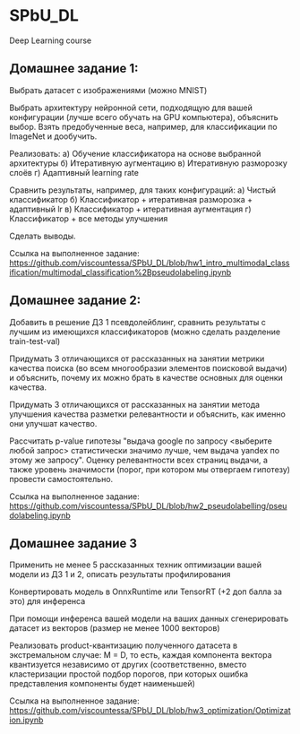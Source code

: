 # SPbU_DL
Deep Learning course

## Домашнее задание 1:

Выбрать датасет с изображениями (можно MNIST)
	
Выбрать архитектуру нейронной сети, подходящую для вашей конфигурации (лучше всего обучать на GPU компьютера), объяснить выбор. Взять предобученные веса, например, для классификации по ImageNet и дообучить.
	
Реализовать:
	а) Обучение классификатора на основе выбранной архитектуры
	б) Итеративную аугментацию
	в) Итеративную разморозку слоёв
	г) Адаптивный learning rate
	
Сравнить результаты, например, для таких конфигураций:
	а) Чистый классификатор
	б) Классификатор + итеративная разморозка + адаптивный lr
	в) Классификатор + итеративная аугментация
	г) Классификатор + все методы улучшения
	
Сделать выводы.

Ссылка на выполненное задание: https://github.com/viscountessa/SPbU_DL/blob/hw1_intro_multimodal_classification/multimodal_classification%2Bpseudolabeling.ipynb

## Домашнее задание 2:
	
Добавить в решение ДЗ 1 псевдолейблинг, сравнить результаты с лучшим из имеющихся классификаторов (можно сделать разделение train-test-val)
	
Придумать 3 отличающихся от рассказанных на занятии метрики качества поиска (во всем многообразии элементов поисковой выдачи) и объяснить, почему их можно брать в качестве основных для оценки качества. 
	
Придумать 3 отличающихся от рассказанных на занятии метода улучшения качества разметки релевантности и объяснить, как именно они улучшат качество.
	
Рассчитать p-value гипотезы "выдача google по запросу <выберите любой запрос> статистически значимо лучше, чем выдача yandex по этому же запросу". Оценку релевантности всех страниц выдачи, а также уровень значимости (порог, при котором мы отвергаем гипотезу) провести самостоятельно.

Ссылка на выполненное задание: https://github.com/viscountessa/SPbU_DL/blob/hw2_pseudolabelling/pseudolabeling.ipynb

## Домашнее задание 3
	
Применить не менее 5 рассказанных техник оптимизации вашей модели из ДЗ 1 и 2, описать результаты профилирования 
	
Конвертировать модель в OnnxRuntime или TensorRT (+2 доп балла за это) для инференса 
	
При помощи инференса вашей модели на ваших данных сгенерировать датасет из векторов (размер не менее 1000 векторов)
	
Реализовать product-квантизацию полученного датасета в экстремальном случае: M = D, то есть, каждая компонента вектора квантизуется независимо от других (соответственно, вместо кластеризации простой подбор порогов, при которых ошибка представления компоненты будет наименьшей)

Ссылка на выполненное задание: https://github.com/viscountessa/SPbU_DL/blob/hw3_optimization/Optimization.ipynb

